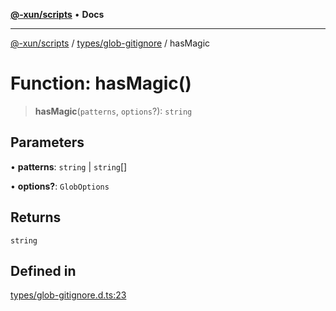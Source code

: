 [**@-xun/scripts**](../../../README.md) • **Docs**

***

[@-xun/scripts](../../../README.md) / [types/glob-gitignore](../README.md) / hasMagic

# Function: hasMagic()

> **hasMagic**(`patterns`, `options`?): `string`

## Parameters

• **patterns**: `string` \| `string`[]

• **options?**: `GlobOptions`

## Returns

`string`

## Defined in

[types/glob-gitignore.d.ts:23](https://github.com/Xunnamius/xscripts/blob/05e56e787e73d42855fcd3ce10aff7f8f6e6c4c7/types/glob-gitignore.d.ts#L23)
